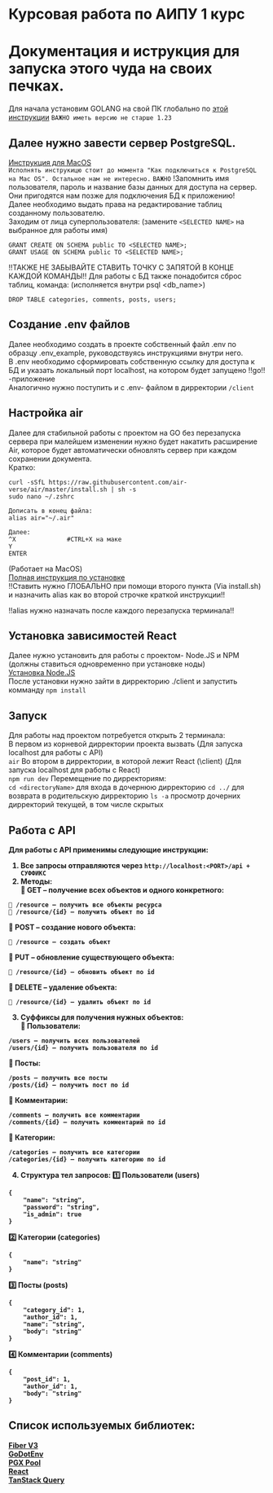 # Курсовая работа по АИПУ 1 курс
# Документация и иструкция для запуска этого чуда на своих печках.
Для начала установим GOLANG на свой ПК глобально по [этой инструкции](https://go.dev/doc/install)
```ВАЖНО иметь версию не старше 1.23```

## Далее нужно завести сервер PostgreSQL.
[Инструкция для MacOS](https://ploshadka.net/ustanovka-i-podkljuchenie-postgresql-na-mac-os/)  
`Исполнять инструкицю стоит до момента "Как подключиться к PostgreSQL на Mac OS". Остальное нам не интересно.`
```ВАЖНО```
!Запомнить имя пользователя, пароль и название базы данных для доступа на сервер. Они пригодятся нам позже для подключения БД к приложению!  
Далее необходимо выдать права на редактирование таблиц созданному пользователю.  
Заходим от лица суперпользователя: (замените `<SELECTED NAME>` на выбранное для работы имя)  
```
GRANT CREATE ON SCHEMA public TO <SELECTED NAME>;
GRANT USAGE ON SCHEMA public TO <SELECTED NAME>;
```
!!ТАКЖЕ НЕ ЗАБЫВАЙТЕ СТАВИТЬ ТОЧКУ С ЗАПЯТОЙ В КОНЦЕ КАЖДОЙ КОМАНДЫ!!
Для работы с БД также понадобится сброс таблиц, команда: (исполняется внутри psql <db_name>)
```
DROP TABLE categories, comments, posts, users;
```

## Создание .env файлов
Далее необходимо создать в проекте собственный файл .env по образцу .env_example, руководствуясь инструкциями внутри него.  
В .env необходимо сформировать собственную ссылку для доступа к БД и указать локальный порт localhost, на котором будет запущено !!go!! -приложение  
Аналогично нужно поступить и с .env- файлом в дирректории `/client`

## Настройка air
Далее для стабильной работы с проектом на GO без перезапуска сервера при малейшем изменении нужно будет накатить расширение Air, которое будет автоматически обновлять сервер при каждом сохранении документа.  
Кратко:
```
curl -sSfL https://raw.githubusercontent.com/air-verse/air/master/install.sh | sh -s
sudo nano ~/.zshrc

Дописать в конец файла:
alias air="~/.air"

Далее:
^X              #CTRL+X на маке
Y
ENTER
```
(Работает на MacOS)  
[Полная инструкция по установке](https://github.com/air-verse/air)  
!!Ставить нужно ГЛОБАЛЬНО при помощи второго пункта (Via install.sh) и назначить alias как во второй строчке краткой инструкции!!  
  
!!alias нужно назначать после каждого перезапуска терминала!!  

## Установка зависимостей React
Далее нужно установить для работы с проектом- Node.JS и NPM (должны ставиться одновременно при установке ноды)  
[Установка Node.JS](https://nodejs.org/en/download)  
После установки нужно зайти в дирректорию ./client и запустить комманду `npm install`  

## Запуск
Для работы над проектом потребуется открыть 2 терминала:  
В первом из корневой дирректории проекта вызвать (Для запуска localhost для работы с API)  
```air```
Во втором в дирректории, в которой лежит React (\client) (Для запуска localhost для работы с React)  
```npm run dev```
Перемещение по дирректориям:  
```cd <directoryName>``` для входа в дочернюю дирректорию
```cd ../``` для возврата в родительскую дирректорию
```ls -a``` просмотр дочерних дирректорий текущей, в том числе скрытых

## Работа с API
<b>Для работы с API применимы следующие инструкции:<b>  
1. Все запросы отправляются через `http://localhost:<PORT>/api + СУФФИКС`  
2. Методы:  
🔹 GET – получение всех объектов и одного конкретного:
```
📌 /resource – получить все объекты ресурса
📌 /resource/{id} – получить объект по id
```
🔹 POST – создание нового объекта:
```
📌 /resource – создать объект
```
🔹 PUT – обновление существующего объекта:
```
📌 /resource/{id} – обновить объект по id
```
🔹 DELETE – удаление объекта:
```
📌 /resource/{id} – удалить объект по id
```
3. Суффиксы для получения нужных объектов:  
🔹 Пользователи:
```
/users – получить всех пользователей
/users/{id} – получить пользователя по id
```
🔹 Посты:
```
/posts – получить все посты
/posts/{id} – получить пост по id
```
🔹 Комментарии:
```
/comments – получить все комментарии
/comments/{id} – получить комментарий по id
```
🔹 Категории:
```
/categories – получить все категории
/categories/{id} – получить категорию по id
```
4. Структура тел запросов:
1️⃣ Пользователи (users)
```
{
    "name": "string",
    "password": "string",
    "is_admin": true
}
```
2️⃣ Категории (categories)
```
{
    "name": "string"
}
```
3️⃣ Посты (posts)
```
{
    "category_id": 1,
    "author_id": 1,
    "name": "string",
    "body": "string"
}
```
4️⃣ Комментарии (comments)
```
{
    "post_id": 1,
    "author_id": 1,
    "body": "string"
}
```




## Список используемых библиотек:
[Fiber V3](https://docs.gofiber.io/next/)  
[GoDotEnv](https://github.com/joho/godotenv)  
[PGX Pool](	"github.com/jackc/pgx/v5/pgxpool")  
[React](https://react.dev/)  
[TanStack Query](https://tanstack.com/query/latest)  